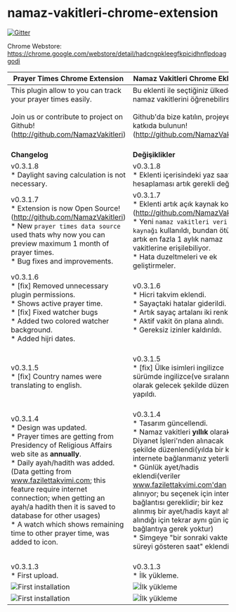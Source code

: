 # namaz-vakitleri-chrome-extension

[![Gitter](https://badges.gitter.im/Join%20Chat.svg)](https://gitter.im/NamazVakitleri/namaz-vakitleri-chrome-extension?utm_source=badge&utm_medium=badge&utm_campaign=pr-badge&utm_content=badge)

Chrome Webstore: https://chrome.google.com/webstore/detail/hadcngpkleegfkpicidhnflpdoaggodi

Prayer Times Chrome Extension |Namaz Vakitleri Chrome Eklentisi 
----------------------------------------------------- |----------------------------------------------------
 This plugin allow to you can track your prayer times easily. <br /><br /> Join us or contribute to project on Github! (http://github.com/NamazVakitleri) <br /><br /> | Bu eklenti ile seçtiğiniz ülkedeki namaz vakitlerini öğrenebilirsiniz. <br/><br/> Github'da bize katılın, projeye katkıda bulunun! (http://github.com/NamazVakitleri)<br /><br />
<b> Changelog </b> | <b>Değişiklikler</b>
v0.3.1.8 <br />* Daylight saving calculation is not necessary. | v0.3.1.8 <br />* Eklenti içerisindeki yaz saati hesaplaması artık gerekli değil.
v0.3.1.7 <br />* Extension is now Open Source!(http://github.com/NamazVakitleri) <br />* New `prayer times data source` used thats why now you can preview maximum 1 month of prayer times. <br />* Bug fixes and improvements. <br /> | v0.3.1.7 <br />* Eklenti artık açık kaynak kodlu!(http://github.com/NamazVakitleri) <br />* Yeni `namaz vakitleri veri kaynağı` kullanıldı, bundan ötürü artık en fazla 1 aylık namaz vakitlerine erişilebiliyor. <br />* Hata duzeltmeleri ve ek geliştirmeler. <br />
v0.3.1.6 <br />* [fix] Removed unnecessary plugin permissions. <br />* Shows active prayer time. <br />* [fix] Fixed watcher bugs <br />* Added two colored watcher background. <br />* Added hijri dates. <br /> <br /> | v0.3.1.6 <br />* Hicri takvim eklendi. <br />* Sayaçtaki hatalar giderildi. <br />* Artık sayaç artalanı iki renkli. <br />* Aktif vakit ön plana alındı. <br />* Gereksiz izinler kaldırıldı. <br /> <br />
v0.3.1.5 <br />* [fix] Country names were translating to english. <br /> <br /> | v0.3.1.5 <br />* [fix] Ülke isimleri ingilizce sürümde ingilizce(ve sıralanmış) olarak gelecek şekilde düzenleme yapıldı. <br /> <br />
v0.3.1.4 <br />* Design was updated. <br />* Prayer times are getting from Presidency of Religious Affairs web site as **annually**. <br />* Daily ayah/hadith was added.(Data getting from www.fazilettakvimi.com; this feature require internet connection; when getting an ayah/a hadith then it is saved to database for other usages) <br />* A watch which shows remaining time to other prayer time, was added to icon. <br /> <br /> | v0.3.1.4 <br />* Tasarım güncellendi. <br />* Namaz vakitleri **yıllık** olarak Diyanet İşleri'nden alınacak şekilde düzenlendi(yılda bir kez internete bağlanmanız yeterli) <br />* Günlük ayet/hadis eklendi(veriler www.fazilettakvimi.com'dan alınıyor; bu seçenek için internet bağlantısı gereklidir; bir kez alınmış bir ayet/hadis kayıt altına alındığı için tekrar aynı gün için bağlantıya gerek yoktur) <br />* Simgeye "bir sonraki vakte kalan süreyi gösteren saat" eklendi. <br /> <br />
v0.3.1.3 <br />* First upload. | v0.3.1.3 <br />* İlk yükleme.
![First installation](https://raw.githubusercontent.com/NamazVakitleri/namaz-vakitleri-chrome-extension/master/screenshots/1a.png "First installation") | ![İlk yükleme](https://raw.githubusercontent.com/NamazVakitleri/namaz-vakitleri-chrome-extension/master/screenshots/1b.png "İlk yükleme") 
![First installation](https://raw.githubusercontent.com/NamazVakitleri/namaz-vakitleri-chrome-extension/master/screenshots/2a.png "First installation") | ![İlk yükleme](https://raw.githubusercontent.com/NamazVakitleri/namaz-vakitleri-chrome-extension/master/screenshots/2b.png "İlk yükleme") 
